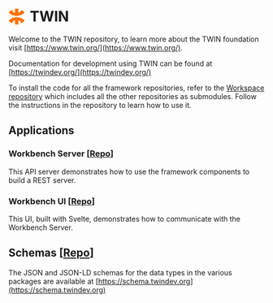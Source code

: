 <h1 style="display:flex;align-items:center;gap:10px">
<img src="logo.svg" width="32px" height="32px">
TWIN
</h1>

Welcome to the TWIN repository, to learn more about the TWIN foundation visit [https://www.twin.org/](https://www.twin.org/).

Documentation for development using TWIN can be found at [https://twindev.org/](https://twindev.org/)

To install the code for all the framework repositories, refer to the [Workspace repository](https://github.com/twinfoundation/workspace) which includes all the other repositories as submodules. Follow the instructions in the repository to learn how to use it.

## Applications

### Workbench Server [[Repo](https://github.com/twinfoundation/workbench)]

This API server demonstrates how to use the framework components to build a REST server.

### Workbench UI [[Repo](https://github.com/twinfoundation/workbench)]

This UI, built with Svelte, demonstrates how to communicate with the Workbench Server.

## Schemas [[Repo](https://github.com/twinfoundation/schema)]

The JSON and JSON-LD schemas for the data types in the various packages are available at [https://schema.twindev.org](https://schema.twindev.org)
